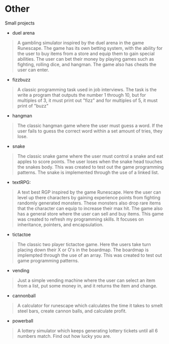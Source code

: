 # Other
Small projects
- duel arena
> A gambling simulator inspired by the duel arena in the game Runescape. The game has its own betting system, with the ability for the user to buy items from a store and equip them to gain special abilities. The user can bet their money by playing games such as fighting, rolling dice, and hangman. The game also has cheats the user can enter.
- fizzbuzz
> A classic programming task used in job interviews. The task is the write a program that outputs the number 1 through 10, but for multiples of 3, it must print out "fizz" and for multiples of 5, it must print of "buzz"
- hangman
> The classic hangman game where the user must guess a word. If the user fails to guess the correct word within a set amount of tries, they lose.
- snake
> The classic snake game where the user must control a snake and eat apples to score points. The user loses when the snake head touches the snakes body. This was created to test out the game programming patterns. The snake is implemented through the use of a linked list.
- textRPG: 
> A text best RGP inspired by the game Runescape. Here the user can level up there characters by gaining experience points from fighting randomly generated monsters. These monsters also drop rare items that the character can equip to increase their max hit. The game also has a general store where the user can sell and buy items. This game was created to refresh my programming skills. It focuses on inheritance, pointers, and encapsulation.
- tictactoe
> The classic two player tictactoe game. Here the users take turn placing down their X or O's in the boardmap. The boardmap is implempted through the use of an array. This was created to test out game programming patterns.
- vending
> Just a simple vending machine where the user can select an item from a list, put some money in, and it returns the item and change.
- cannonball
> A calculator for runescape which calculates the time it takes to smelt steel bars, create cannon balls, and calculate profit.
- powerball
> A lottery simulator which keeps generating lottery tickets until all 6 numbers match. Find out how lucky you are.
